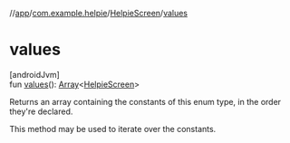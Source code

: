 //[app](../../../index.md)/[com.example.helpie](../index.md)/[HelpieScreen](index.md)/[values](values.md)

# values

[androidJvm]\
fun [values](values.md)(): [Array](https://kotlinlang.org/api/latest/jvm/stdlib/kotlin/-array/index.html)&lt;[HelpieScreen](index.md)&gt;

Returns an array containing the constants of this enum type, in the order they're declared.

This method may be used to iterate over the constants.
